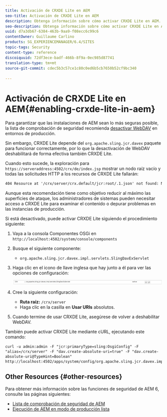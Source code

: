 ```yaml
---
title: Activación de CRXDE Lite en AEM
seo-title: Activación de CRXDE Lite en AEM
description: Obtenga información sobre cómo activar CRXDE Lite en AEM.
seo-description: Obtenga información sobre cómo activar CRXDE Lite en AEM.
uuid: d7a3db67-6384-463b-9aa9-f08ecc6c99c6
contentOwner: Guillaume Carlino
products: SG_EXPERIENCEMANAGER/6.4/SITES
topic-tags: Security
content-type: reference
discoiquuid: 72df3ece-badf-466b-8f9a-0ec985d87741
translation-type: tm+mt
source-git-commit: cdec5b3c57ce1c80c0ed6b5cb7650b52cf9bc340

---
```



# Activación de CRXDE Lite en AEM{#enabling-crxde-lite-in-aem}

Para garantizar que las instalaciones de AEM sean lo más seguras posible, la lista de comprobación de seguridad recomienda [desactivar WebDAV](/help/sites-administering/security-checklist.md#disable-webdav) en entornos de producción.

Sin embargo, CRXDE Lite depende del `org.apache.sling.jcr.davex` paquete para funcionar correctamente, por lo que la desactivación de WebDAV deshabilitará de forma efectiva también CRXDE Lite.

Cuando esto sucede, la exploración para `https://serveraddress:4502/crx/de/index.jsp` mostrar un nodo raíz vacío y todas las solicitudes HTTP a los recursos de CRXDE Lite fallarán:

```xml
404 Resource at '/crx/server/crx.default/jcr:root/.1.json' not found: No resource found
```

Aunque esta recomendación tiene como objetivo reducir al máximo las superficies de ataque, los administradores de sistemas pueden necesitar acceso a CRXDE Lite para examinar el contenido o depurar problemas en las instancias de producción.

Si está desactivado, puede activar CRXDE Lite siguiendo el procedimiento siguiente:

1. Vaya a la consola Componentes OSGi en `http://localhost:4502/system/console/components`
1. Busque el siguiente componente:

   * `org.apache.sling.jcr.davex.impl.servlets.SlingDavExServlet`

1. Haga clic en el icono de llave inglesa que hay junto a él para ver las opciones de configuración:

   ![chlimage_1-80](assets/chlimage_1-80.png)

1. Cree la siguiente configuración:

   * **Ruta raíz:** `/crx/server`
   * Haga clic en la casilla en **Usar URIs** absolutos.

1. Cuando termine de usar CRXDE Lite, asegúrese de volver a deshabilitar WebDAV.

También puede activar CRXDE Lite mediante cURL, ejecutando este comando:

```shell
curl -u admin:admin -F "jcr:primaryType=sling:OsgiConfig" -F "alias=/crx/server" -F "dav.create-absolute-uri=true" -F "dav.create-absolute-uri@TypeHint=Boolean" http://localhost:4502/apps/system/config/org.apache.sling.jcr.davex.impl.servlets.SlingDavExServlet
```

## Other Resources {#other-resources}

Para obtener más información sobre las funciones de seguridad de AEM 6, consulte las páginas siguientes:

* [Lista de comprobación de seguridad de AEM](/help/sites-administering/security-checklist.md)
* [Ejecución de AEM en modo de producción lista](/help/sites-administering/production-ready.md)

